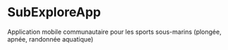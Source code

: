 # SubExploreApp
Application mobile communautaire pour les sports sous-marins (plongée, apnée, randonnée aquatique)
